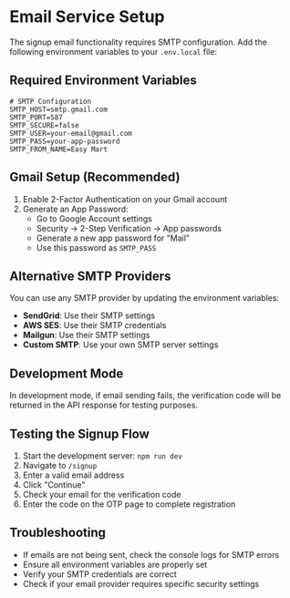 # Email Service Setup

The signup email functionality requires SMTP configuration. Add the following environment variables to your `.env.local` file:

## Required Environment Variables

```env
# SMTP Configuration
SMTP_HOST=smtp.gmail.com
SMTP_PORT=587
SMTP_SECURE=false
SMTP_USER=your-email@gmail.com
SMTP_PASS=your-app-password
SMTP_FROM_NAME=Easy Mart
```

## Gmail Setup (Recommended)

1. Enable 2-Factor Authentication on your Gmail account
2. Generate an App Password:
   - Go to Google Account settings
   - Security → 2-Step Verification → App passwords
   - Generate a new app password for "Mail"
   - Use this password as `SMTP_PASS`

## Alternative SMTP Providers

You can use any SMTP provider by updating the environment variables:

- **SendGrid**: Use their SMTP settings
- **AWS SES**: Use their SMTP credentials
- **Mailgun**: Use their SMTP settings
- **Custom SMTP**: Use your own SMTP server settings

## Development Mode

In development mode, if email sending fails, the verification code will be returned in the API response for testing purposes.

## Testing the Signup Flow

1. Start the development server: `npm run dev`
2. Navigate to `/signup`
3. Enter a valid email address
4. Click "Continue"
5. Check your email for the verification code
6. Enter the code on the OTP page to complete registration

## Troubleshooting

- If emails are not being sent, check the console logs for SMTP errors
- Ensure all environment variables are properly set
- Verify your SMTP credentials are correct
- Check if your email provider requires specific security settings
